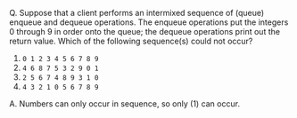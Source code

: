 Q. Suppose that a client performs an intermixed sequence of (queue) enqueue and
dequeue operations. The enqueue operations put the integers 0 through 9 in 
order onto the queue; the dequeue operations print out the return value. Which 
of the following sequence(s) could not occur?
1. `0 1 2 3 4 5 6 7 8 9`
2. `4 6 8 7 5 3 2 9 0 1`
3. `2 5 6 7 4 8 9 3 1 0`
4. `4 3 2 1 0 5 6 7 8 9`

A. Numbers can only occur in sequence, so only (1) can occur.